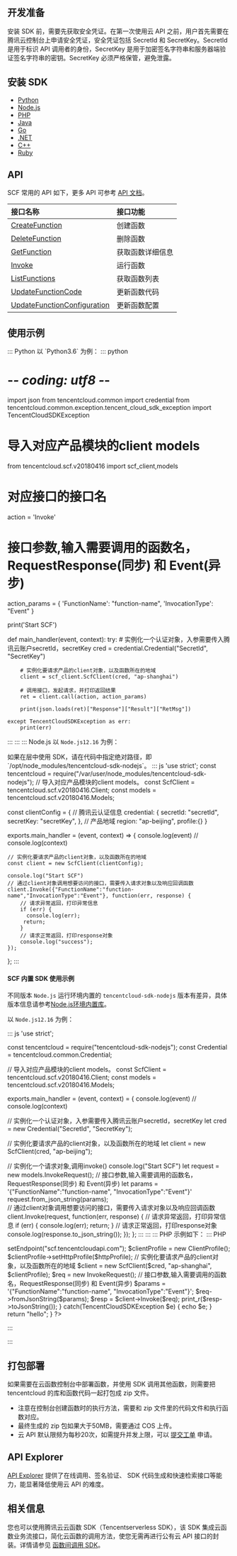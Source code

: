 ## 开发准备

安装 SDK 前，需要先获取安全凭证。在第一次使用云 API 之前，用户首先需要在腾讯云控制台上申请安全凭证，安全凭证包括 SecretId 和 SecretKey。SecretId 是用于标识 API 调用者的身份，SecretKey 是用于加密签名字符串和服务器端验证签名字符串的密钥。SecretKey 必须严格保管，避免泄露。

## 安装 SDK

- [Python](https://cloud.tencent.com/document/product/583/19698)
- [Node.js](https://cloud.tencent.com/document/product/583/19694)
- [PHP](https://cloud.tencent.com/document/product/583/19695)
- [Java](https://cloud.tencent.com/document/product/583/59024)
- [Go](https://cloud.tencent.com/document/product/583/59025)
- [.NET](https://cloud.tencent.com/document/product/583/59026)
- [C++](https://cloud.tencent.com/document/product/583/59027)
- [Ruby](https://cloud.tencent.com/document/product/583/59028)

## API

SCF 常用的 API 如下，更多 API 可参考 [API 文档](https://cloud.tencent.com/document/product/583/17234)。

| 接口名称                                                     | 接口功能         |
| :----------------------------------------------------------- | :--------------- |
| [CreateFunction](https://cloud.tencent.com/document/api/583/18586) | 创建函数         |
| [DeleteFunction](https://cloud.tencent.com/document/api/583/18585) | 删除函数         |
| [GetFunction](https://cloud.tencent.com/document/api/583/18584) | 获取函数详细信息 |
| [Invoke](https://cloud.tencent.com/document/api/583/17243)   | 运行函数         |
| [ListFunctions](https://cloud.tencent.com/document/api/583/18582) | 获取函数列表     |
| [UpdateFunctionCode](https://cloud.tencent.com/document/api/583/18581) | 更新函数代码     |
| [UpdateFunctionConfiguration](https://cloud.tencent.com/document/api/583/18580) | 更新函数配置     |



## 使用示例
<dx-tabs>
::: Python
以 `Python3.6` 为例：
<dx-codeblock>
:::  python

# -*- coding: utf8 -*-

import json
from tencentcloud.common import credential
from tencentcloud.common.exception.tencent_cloud_sdk_exception import TencentCloudSDKException
# 导入对应产品模块的client models
from tencentcloud.scf.v20180416 import scf_client,models

# 对应接口的接口名
action = 'Invoke'

# 接口参数,输入需要调用的函数名，RequestResponse(同步) 和 Event(异步)
action_params = {
	'FunctionName': "function-name",
	'InvocationType': "Event"
}

print('Start SCF')

def main_handler(event, context):
    try:
        # 实例化一个认证对象，入参需要传入腾讯云账户secretId，secretKey
        cred = credential.Credential("SecretId", "SecretKey")

        # 实例化要请求产品的client对象，以及函数所在的地域
        client = scf_client.ScfClient(cred, "ap-shanghai")

        # 调用接口，发起请求，并打印返回结果
        ret = client.call(action, action_params)
        
        print(json.loads(ret)["Response"]["Result"]["RetMsg"])

    except TencentCloudSDKException as err:
        print(err)

:::
</dx-codeblock>
:::
::: Node.js
以 `Node.js12.16` 为例：

<dx-alert infotype="explain" title="">
如果在层中使用 SDK，请在代码中指定绝对路径，即 `/opt/node_modules/tencentcloud-sdk-nodejs`。
</dx-alert>


<dx-codeblock>
::: js
'use strict';
const tencentcloud = require("/var/user/node_modules/tencentcloud-sdk-nodejs");
// 导入对应产品模块的client models。
const ScfClient = tencentcloud.scf.v20180416.Client;
const models = tencentcloud.scf.v20180416.Models;

const clientConfig = {
// 腾讯云认证信息
credential: {
  secretId: "secretId",
  secretKey: "secretKey",
},
// 产品地域
region: "ap-beijing",
profile:{}
}

exports.main_handler = (event, context) => {
    console.log(event)
    // console.log(context)

    // 实例化要请求产品的client对象，以及函数所在的地域
    const client = new ScfClient(clientConfig);

    console.log("Start SCF")
    // 通过client对象调用想要访问的接口，需要传入请求对象以及响应回调函数
    client.Invoke({"FunctionName":"function-name","InvocationType":"Event"}, function(err, response) {
        // 请求异常返回，打印异常信息
        if (err) {
          console.log(err);
         return;
        }
        // 请求正常返回，打印response对象
        console.log("success");
    });
};
:::
</dx-codeblock>

#### SCF 内置 SDK 使用示例
不同版本 `Node.js` 运行环境内置的 `tencentcloud-sdk-nodejs` 版本有差异，具体版本信息请参考[Node.js环境内置库](https://cloud.tencent.com/document/product/583/11060#.E7.8E.AF.E5.A2.83.E5.86.85.E7.9A.84.E5.86.85.E7.BD.AE.E5.BA.93)。

 以 `Node.js12.16` 为例：

<dx-codeblock>
::: js
 'use strict';
 
 const tencentcloud = require("tencentcloud-sdk-nodejs");
 const Credential = tencentcloud.common.Credential;
 
 // 导入对应产品模块的client models。
 const ScfClient = tencentcloud.scf.v20180416.Client;
 const models = tencentcloud.scf.v20180416.Models;
 
 exports.main_handler = (event, context) = {
 console.log(event)
 // console.log(context)
 
 // 实例化一个认证对象，入参需要传入腾讯云账户secretId，secretKey
 let cred = new Credential("SecretId", "SecretKey");
 
 // 实例化要请求产品的client对象，以及函数所在的地域
 let client = new ScfClient(cred, "ap-beijing");
 
 // 实例化一个请求对象,调用invoke()
 console.log("Start SCF")
 let request = new models.InvokeRequest();
 // 接口参数,输入需要调用的函数名，RequestResponse(同步) 和 Event(异步)
 let params = '{"FunctionName":"function-name", "InvocationType":"Event"}'
 request.from_json_string(params);  
 // 通过client对象调用想要访问的接口，需要传入请求对象以及响应回调函数
 client.Invoke(request, function(err, response) {
   // 请求异常返回，打印异常信息
   if (err) {
     console.log(err);
    return;
   }
   // 请求正常返回，打印response对象
   console.log(response.to_json_string());
 });
 };
 :::
</dx-codeblock>
:::
::: PHP
示例如下：
<dx-codeblock>
::: PHP
<?php
require_once '/var/user/tencentcloud-sdk-php/TCloudAutoLoader.php'; #注意引用路径
use TencentCloud\Common\Credential;
use TencentCloud\Common\Profile\ClientProfile;
use TencentCloud\Common\Profile\HttpProfile;
use TencentCloud\Common\Exception\TencentCloudSDKException;
use TencentCloud\Scf\V20180416\ScfClient;
use TencentCloud\Scf\V20180416\Models\InvokeRequest;
function main_handler($event, $context) {
    print "good";
    print "\n";
    var_dump($event);
    var_dump($context);
	try {
        // 实例化一个认证对象，入参需要传入腾讯云账户secretId，secretKey
   	 	$cred = new Credential("SecretId", "SecretKey");
   	 	$httpProfile = new HttpProfile();
   		$httpProfile->setEndpoint("scf.tencentcloudapi.com");
      
    		$clientProfile = new ClientProfile();
    		$clientProfile->setHttpProfile($httpProfile);
    		// 实例化要请求产品的client对象，以及函数所在的地域
    		$client = new ScfClient($cred, "ap-shanghai", $clientProfile);
    		$req = new InvokeRequest();
            // 接口参数,输入需要调用的函数名，RequestResponse(同步) 和 Event(异步)
    		$params = '{"FunctionName":"function-name", "InvocationType":"Event"}';
    		$req->fromJsonString($params);
    		$resp = $client->Invoke($req);
   		print_r($resp->toJsonString());
	}
	catch(TencentCloudSDKException $e) {
    echo $e;
	}
    return "hello";
}
?>
:::
</dx-codeblock>

:::
</dx-tabs>




## 打包部署

如果需要在云函数控制台中部署函数，并使用 SDK 调用其他函数，则需要把 tencentcloud 的库和函数代码一起打包成 zip 文件。

- 注意在控制台创建函数时的执行方法，需要和 zip 文件里的代码文件和执行函数对应。
- 最终生成的 zip 包如果大于50MB，需要通过 COS 上传。
- 云 API 默认限频为每秒20次，如需提升并发上限，可以 [提交工单](https://console.cloud.tencent.com/workorder/category?level1_id=6&level2_id=668&source=0&data_title=%E6%97%A0%E6%9C%8D%E5%8A%A1%E5%99%A8%E4%BA%91%E5%87%BD%E6%95%B0%20SCF&step=1) 申请。

## API Explorer

[API Explorer](https://console.cloud.tencent.com/api/explorer?Product=scf&Version=2018-04-16&Action=CreateFunction&SignVersion=) 提供了在线调用、签名验证、 SDK 代码生成和快速检索接口等能力，能显著降低使用云 API 的难度。

## 相关信息

您也可以使用腾讯云云函数 SDK（Tencentserverless SDK），该 SDK 集成云函数业务流接口，简化云函数的调用方法，使您无需再进行公有云 API 接口的封装。详情请参见 [函数间调用 SDK](https://cloud.tencent.com/document/product/583/37316)。
